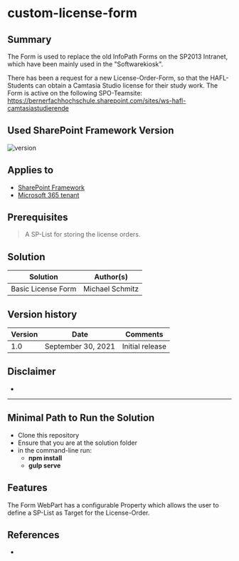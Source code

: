 # custom-license-form

## Summary

The Form is used to replace the old InfoPath Forms on the SP2013 Intranet, which have been mainly used in the "Softwarekiosk".

There has been a request for a new License-Order-Form, so that the HAFL-Students can obtain a Camtasia Studio license for their study work.
The Form is active on the following SPO-Teamsite: https://bernerfachhochschule.sharepoint.com/sites/ws-hafl-camtasiastudierende

## Used SharePoint Framework Version

![version](https://img.shields.io/npm/v/@microsoft/sp-component-base/latest?color=green)

## Applies to

- [SharePoint Framework](https://aka.ms/spfx)
- [Microsoft 365 tenant](https://docs.microsoft.com/en-us/sharepoint/dev/spfx/set-up-your-developer-tenant)

## Prerequisites

> A SP-List for storing the license orders.

## Solution

Solution|Author(s)
--------|---------
Basic License Form | Michael Schmitz

## Version history

Version|Date|Comments
-------|----|--------
1.0|September 30, 2021|Initial release

## Disclaimer

-

---

## Minimal Path to Run the Solution

- Clone this repository
- Ensure that you are at the solution folder
- in the command-line run:
  - **npm install**
  - **gulp serve**


## Features

The Form WebPart has a configurable Property which allows the user to define a SP-List as Target for the License-Order.

## References

-
